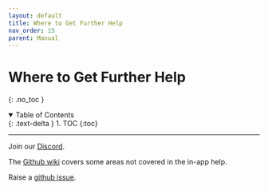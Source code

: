```yaml
---
layout: default
title: Where to Get Further Help
nav_order: 15
parent: Manual
---
```


# **Where to Get Further Help**
{: .no_toc }
<details open markdown="block">
  <summary>
    Table of Contents
  </summary>
  {: .text-delta }
1. TOC
{:toc}
</details>

---

Join our [Discord](https://discord.gg/2TsNFKt).

The [Github wiki](https://github.com/stashapp/stash/wiki) covers some areas not covered in the in-app help.

Raise a [github issue](https://github.com/stashapp/stash/issues).
